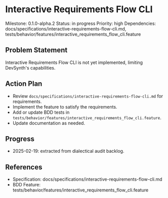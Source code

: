 # Interactive Requirements Flow CLI
Milestone: 0.1.0-alpha.2
Status: in progress
Priority: high
Dependencies: docs/specifications/interactive-requirements-flow-cli.md, tests/behavior/features/interactive_requirements_flow_cli.feature

## Problem Statement
Interactive Requirements Flow CLI is not yet implemented, limiting DevSynth's capabilities.


## Action Plan
- Review `docs/specifications/interactive-requirements-flow-cli.md` for requirements.
- Implement the feature to satisfy the requirements.
- Add or update BDD tests in `tests/behavior/features/interactive_requirements_flow_cli.feature`.
- Update documentation as needed.

## Progress
- 2025-02-19: extracted from dialectical audit backlog.

## References
- Specification: docs/specifications/interactive-requirements-flow-cli.md
- BDD Feature: tests/behavior/features/interactive_requirements_flow_cli.feature
